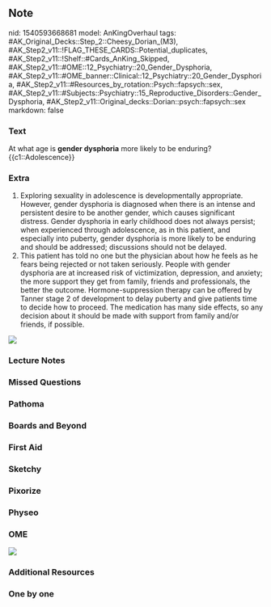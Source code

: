 ## Note
nid: 1540593668681
model: AnKingOverhaul
tags: #AK_Original_Decks::Step_2::Cheesy_Dorian_(M3), #AK_Step2_v11::!FLAG_THESE_CARDS::Potential_duplicates, #AK_Step2_v11::!Shelf::#Cards_AnKing_Skipped, #AK_Step2_v11::#OME::12_Psychiatry::20_Gender_Dysphoria, #AK_Step2_v11::#OME_banner::Clinical::12_Psychiatry::20_Gender_Dysphoria, #AK_Step2_v11::#Resources_by_rotation::Psych::fapsych::sex, #AK_Step2_v11::#Subjects::Psychiatry::15_Reproductive_Disorders::Gender_Dysphoria, #AK_Step2_v11::Original_decks::Dorian::psych::fapsych::sex
markdown: false

### Text
<div>
  At what age is <b>gender dysphoria</b> more likely to be
  enduring?
</div>
<div>
  {{c1::Adolescence}}
</div>

### Extra
<ol type="1" start="1">
  <li>Exploring sexuality in adolescence is developmentally
  appropriate. However, gender dysphoria is diagnosed when there is
  an intense and persistent desire to be another gender, which
  causes significant distress. Gender dysphoria in early childhood
  does not always persist; when experienced through adolescence, as
  in this patient, and especially into puberty, gender dysphoria is
  more likely to be enduring and should be addressed; discussions
  should not be delayed.
  <li>This patient has told no one but the physician about how he
  feels as he fears being rejected or not taken seriously. People
  with gender dysphoria are at increased risk of victimization,
  depression, and anxiety; the more support they get from family,
  friends and professionals, the better the outcome.
  Hormone-suppression therapy can be offered by Tanner stage 2 of
  development to delay puberty and give patients time to decide how
  to proceed. The medication has many side effects, so any decision
  about it should be made with support from family and/or friends,
  if possible.
</ol><img src="L30074.png">

### Lecture Notes


### Missed Questions


### Pathoma


### Boards and Beyond


### First Aid


### Sketchy


### Pixorize


### Physeo


### OME
<div class="ome-widget">
  <a href=
  "https://onlinemeded.org/spa/psychiatry/gender-dysphoria/acquire?ref=anki">
  <img src="_OME_AnkiFlashcards_Lesson_3.png"></a>
</div>

### Additional Resources


### One by one

